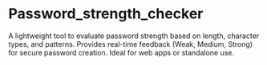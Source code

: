 # Password_strength_checker
A lightweight tool to evaluate password strength based on length, character types, and patterns. Provides real-time feedback (Weak, Medium, Strong) for secure password creation. Ideal for web apps or standalone use.
